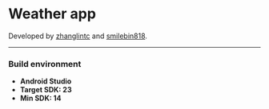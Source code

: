 # Weather app
Developed by [zhanglintc](https://github.com/zhanglintc) and [smilebin818](https://github.com/smilebin818).

---

### Build environment
- **Android Studio**
- **Target SDK: 23**
- **Min SDK: 14**
